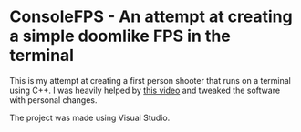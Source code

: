 # ConsoleFPS - An attempt at creating a simple doomlike FPS in the terminal

This is my attempt at creating a first person shooter that runs on a terminal using C++. I was heavily helped by [this video](https://www.youtube.com/watch?v=xW8skO7MFYw) and tweaked the software with personal changes.

The project was made using Visual Studio.
